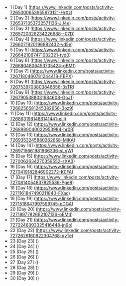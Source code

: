 - 1 [Day 1] (https://www.linkedin.com/posts/activity-7265000653955973121-HrXz)
- 2 [Day 2] (https://www.linkedin.com/posts/activity-7265371353732571136-JJ4e)
- 3 [Day 3] (https://www.linkedin.com/posts/activity-7265720326234226688--07D)
- 4 [Day 4] (https://www.linkedin.com/posts/activity-7266071920196882432-vd5e)
- 5 [Day 5] (https://www.linkedin.com/posts/activity-7266421067471032321-tvd0)
- 6 [Day 6] (https://www.linkedin.com/posts/activity-7266804806453735424-gBMf)
- 7 [Day 7] (https://www.linkedin.com/posts/activity-7267180460781244418-FBPX)
- 8 [Day 8] (https://www.linkedin.com/posts/activity-7267539703803846656-3sTR)
- 9 [Day 9] (https://www.linkedin.com/posts/activity-7267905388031684608-GoJ1)
- 10 [Day 10] (https://www.linkedin.com/posts/activity-7268256581245382656-3oz9)
- 11 [Day 11] (https://www.linkedin.com/posts/activity-7268631981486141441-eiIl)
- 12 [Day 12] (https://www.linkedin.com/posts/activity-7268989040022953984-hr0R)
- 13 [Day 13] (https://www.linkedin.com/posts/activity-7269353245880262658-MlKA)
- 14 [Day 14] (https://www.linkedin.com/posts/activity-7269715661981966336-sLgW)
- 15 [Day 15] (https://www.linkedin.com/posts/activity-7270062634270359552-sXA3)
- 16 [Day 16] (https://www.linkedin.com/posts/activity-7270419182846902272-K0FA)
- 17 [Day 17] (https://www.linkedin.com/posts/activity-7270814054837825536-Pge8)
- 18 [Day 18] (https://www.linkedin.com/posts/activity-7271161847490211840-FXac)
- 19 [Day 19] (https://www.linkedin.com/posts/activity-7271518647997599745-pDGA)
- 20 [Day 20] (https://www.linkedin.com/posts/activity-7271897782662107136-oEMd)
- 21 [Day 21] (https://www.linkedin.com/posts/activity-7272246393325416448-jn9o)
- 22 [Day 22] (https://www.linkedin.com/posts/activity-7272626160822304768-qvTe)
- 23 [Day 23] ()
- 24 [Day 24] ()
- 25 [Day 25] ()
- 26 [Day 26] ()
- 27 [Day 27] ()
- 28 [Day 28] ()
- 29 [Day 29] ()
- 30 [Day 30] ()
